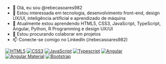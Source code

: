 - 👋 Olá, eu sou @rebecasoares982
- 👀 Estou interessada em tecnologia, desenvolvimento front-end, design UX/UI, inteligência artificial e aprendizado de máquina
- 🌱 Atualmente estou aprendendo HTML5, CSS3, JavaScript, TypeScript, Angular, Python, R Programming e design UX/UI
- 💞️ Estou procurando colaborar em projetos
- 📫 Conecte-se comigo no LinkedIn (/rebecasoares982)

[![HTML5](https://img.shields.io/badge/HTML5-orange.svg?logo=html5)](https://html.com/)
[![CSS3](https://img.shields.io/badge/CSS3-blue.svg?logo=css3)](https://www.w3.org/Style/CSS/)
[![JavaScript](https://img.shields.io/badge/JavaScript-yellow.svg?logo=javascript)](https://developer.mozilla.org/en-US/docs/Web/JavaScript)
[![Typescript](https://img.shields.io/badge/Typescript-blue.svg?color=294E80&logo=typescript)](https://www.typescriptlang.org/)
[![Angular](https://img.shields.io/badge/Angular-red.svg?logo=angular)](https://angular.io/)  
[![Angular Material](https://img.shields.io/badge/Angular%20Material-purple.svg?logo=angular)](https://material.angular.io/)
[![Bootstrap](https://img.shields.io/badge/Bootstrap-white.svg?logo=bootstrap)](https://getbootstrap.com/)

<!--- rebecasoares982/rebecasoares982 is a ✨ special ✨ repository because its `README.md` (this file) appears on your GitHub profile.
You can click the Preview link to take a look at your changes. --->

<!--  👋 Hi, I’m @rebecasoares982
 👀 I’m interested in technology, front-end development, UX/UI design, artificial intelligence and machine learning
 🌱 I’m currently learning HTML5, CSS3, JavaScript, TypeScript, Angular, Python, R Programming and UX/UI design
 💞️ I’m looking to collaborate on projects
 📫 Connect me on LinkedIn (/rebecasoares982) -->
